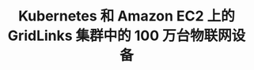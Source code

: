 ---
layout: docwithnav
title: Kubernetes 和 Amazon EC2 上的 GridLinks 集群中的 100 万台物联网设备
description: 性能场景和指标概述

---
